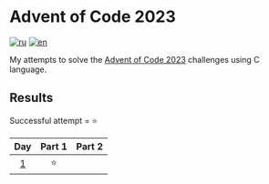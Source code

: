 # Advent of Code 2023

[![ru](https://img.shields.io/badge/lang-ru-blue.svg)](https://github.com/DarenskyRoman/advent-of-code-2023/blob/main/README.md)
[![en](https://img.shields.io/badge/lang-en-pink.svg)](https://github.com/DarenskyRoman/advent-of-code-2023/blob/main/README.en.md)

My attempts to solve the [Advent of Code 2023](https://adventofcode.com/2023) challenges using С language.

## Results

Successful attempt = ⭐

| Day | Part 1 | Part 2 |
| :---: | :---: | :---: |
| [1](https://adventofcode.com/2023/day/1) | ⭐ | |

